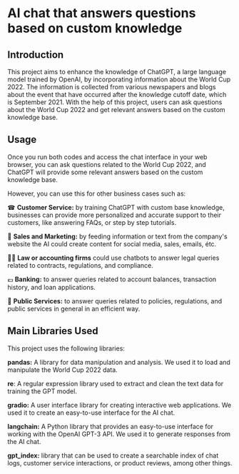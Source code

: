 
# AI chat that answers questions based on custom knowledge



## Introduction

This project aims to enhance the knowledge of ChatGPT, a large language model trained by OpenAI, by incorporating information about the World Cup 2022. The information is collected from various newspapers and blogs about the event that have occurred after the knowledge cutoff date, which is September 2021. With the help of this project, users can ask questions about the World Cup 2022 and get relevant answers based on the custom knowledge base.



## Usage
Once you run both codes and access the chat interface in your web browser, you can ask questions related to the World Cup 2022, and ChatGPT will provide some relevant answers based on the custom knowledge base. 

However, you can use this for other business cases such as:

☎ **Customer Service:** by training ChatGPT with custom base knowledge, businesses can provide more personalized and accurate support to their customers, like answering FAQs, or step by step tutorials.

👗 **Sales and Marketing:** by feeding information or text from the company's website the AI could create content for social media, sales, emails, étc.

👩‍🎓 **Law or accounting firms** could use chatbots to answer legal queries related to contracts, regulations, and compliance.

💶 **Banking:** to answer queries related to account balances, transaction history, and loan applications. 

🏢 **Public Services:** to answer queries related to policies, regulations, and public services in general in an efficient way. 



## Main Libraries Used
This project uses the following libraries:


**pandas:** A library for data manipulation and analysis. We used it to load and manipulate the World Cup 2022 data.

**re**: A regular expression library used to extract and clean the text data for training the GPT model.

**gradio:** A user interface library for creating interactive web applications. We used it to create an easy-to-use interface for the AI chat.

**langchain:** A Python library that provides an easy-to-use interface for working with the OpenAI GPT-3 API. We used it to generate responses from the AI chat.

**gpt_index:** library that can be used to create a searchable index of chat logs, customer service interactions, or product reviews, among other things.

